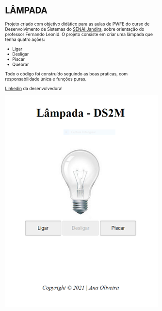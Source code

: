 # LÂMPADA 
Projeto criado com objetivo didático para as aulas de PWFE do curso de Desenvolvimento de Sistemas do [SENAI Jandira](https://jandira.sp.senai.br/), sobre orientação do professor Fernando Leonid.
O projeto consiste em criar uma lâmpada que tenha quatro ações:

* Ligar
* Desligar
* Piscar
* Quebrar

Todo o código foi construído seguindo as boas praticas, com responsabilidade única e funções puras.

[Linkedin](https://www.linkedin.com/in/ana-ara%C3%BAjo-677592212) da desenvolvedora!

![](img/Projeto.PNG)